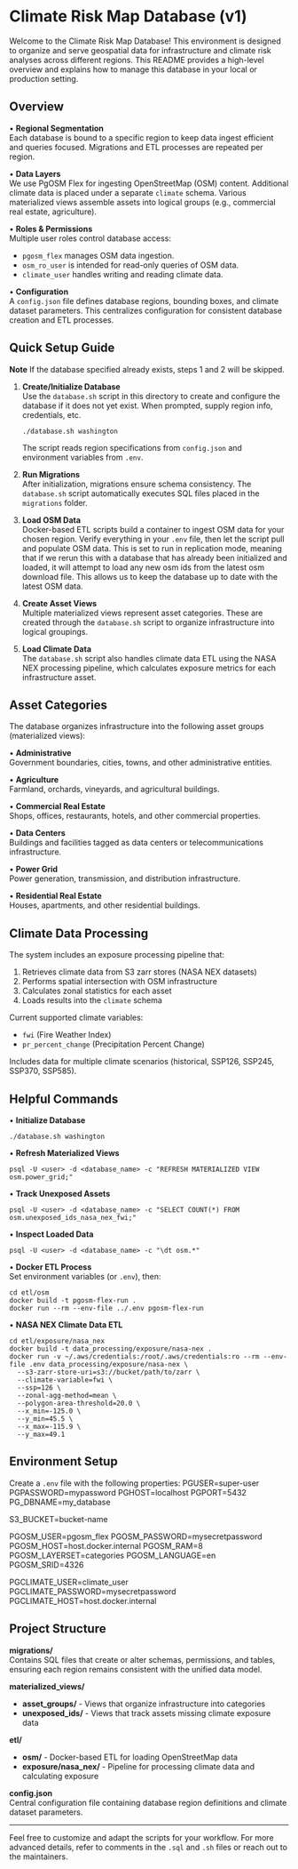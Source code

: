 # Climate Risk Map Database (v1)

Welcome to the Climate Risk Map Database! This environment is designed to organize and serve geospatial data for infrastructure and climate risk analyses across different regions. This README provides a high-level overview and explains how to manage this database in your local or production setting.

## Overview

• **Regional Segmentation**  
  Each database is bound to a specific region to keep data ingest efficient and queries focused. Migrations and ETL processes are repeated per region.

• **Data Layers**  
  We use PgOSM Flex for ingesting OpenStreetMap (OSM) content. Additional climate data is placed under a separate `climate` schema. Various materialized views assemble assets into logical groups (e.g., commercial real estate, agriculture).

• **Roles & Permissions**  
  Multiple user roles control database access:  
  - `pgosm_flex` manages OSM data ingestion.  
  - `osm_ro_user` is intended for read-only queries of OSM data.  
  - `climate_user` handles writing and reading climate data.

• **Configuration**  
  A `config.json` file defines database regions, bounding boxes, and climate dataset parameters. This centralizes configuration for consistent database creation and ETL processes.

## Quick Setup Guide

**Note** If the database specified already exists, steps 1 and 2 will be skipped.

1. **Create/Initialize Database**  
   Use the `database.sh` script in this directory to create and configure the database if it does not yet exist. When prompted, supply region info, credentials, etc.
   ```
   ./database.sh washington
   ```
   The script reads region specifications from `config.json` and environment variables from `.env`.

2. **Run Migrations**  
   After initialization, migrations ensure schema consistency. The `database.sh` script automatically executes SQL files placed in the `migrations` folder.

3. **Load OSM Data**  
   Docker-based ETL scripts build a container to ingest OSM data for your chosen region. Verify everything in your `.env` file, then let the script pull and populate OSM data.
   This is set to run in replication mode, meaning that if we rerun this with a database that has already been initialized and loaded, it will attempt to load any new osm ids
   from the latest osm download file. This allows us to keep the database up to date with the latest OSM data.

4. **Create Asset Views**  
   Multiple materialized views represent asset categories. These are created through the `database.sh` script to organize infrastructure into logical groupings.
   
5. **Load Climate Data**  
   The `database.sh` script also handles climate data ETL using the NASA NEX processing pipeline, which calculates exposure metrics for each infrastructure asset.

## Asset Categories

The database organizes infrastructure into the following asset groups (materialized views):

• **Administrative**  
  Government boundaries, cities, towns, and other administrative entities.
  
• **Agriculture**  
  Farmland, orchards, vineyards, and agricultural buildings.
  
• **Commercial Real Estate**  
  Shops, offices, restaurants, hotels, and other commercial properties.
  
• **Data Centers**  
  Buildings and facilities tagged as data centers or telecommunications infrastructure.
  
• **Power Grid**  
  Power generation, transmission, and distribution infrastructure.
  
• **Residential Real Estate**  
  Houses, apartments, and other residential buildings.

## Climate Data Processing

The system includes an exposure processing pipeline that:

1. Retrieves climate data from S3 zarr stores (NASA NEX datasets)
2. Performs spatial intersection with OSM infrastructure 
3. Calculates zonal statistics for each asset
4. Loads results into the `climate` schema

Current supported climate variables:
- `fwi` (Fire Weather Index)
- `pr_percent_change` (Precipitation Percent Change)

Includes data for multiple climate scenarios (historical, SSP126, SSP245, SSP370, SSP585).

## Helpful Commands

• **Initialize Database**  
  ```
  ./database.sh washington
  ```

• **Refresh Materialized Views**  
  ```
  psql -U <user> -d <database_name> -c "REFRESH MATERIALIZED VIEW osm.power_grid;"
  ```

• **Track Unexposed Assets**  
  ```
  psql -U <user> -d <database_name> -c "SELECT COUNT(*) FROM osm.unexposed_ids_nasa_nex_fwi;"
  ```

• **Inspect Loaded Data**  
  ```
  psql -U <user> -d <database_name> -c "\dt osm.*"
  ```

• **Docker ETL Process**  
  Set environment variables (or `.env`), then:
  ```
  cd etl/osm
  docker build -t pgosm-flex-run .
  docker run --rm --env-file ../.env pgosm-flex-run
  ```

• **NASA NEX Climate Data ETL**  
  ```
  cd etl/exposure/nasa_nex
  docker build -t data_processing/exposure/nasa-nex .
  docker run -v ~/.aws/credentials:/root/.aws/credentials:ro --rm --env-file .env data_processing/exposure/nasa-nex \
    --s3-zarr-store-uri=s3://bucket/path/to/zarr \
    --climate-variable=fwi \
    --ssp=126 \
    --zonal-agg-method=mean \
    --polygon-area-threshold=20.0 \
    --x_min=-125.0 \
    --y_min=45.5 \
    --x_max=-115.9 \
    --y_max=49.1
  ```

## Environment Setup

Create a `.env` file with the following properties:
PGUSER=super-user 
PGPASSWORD=mypassword 
PGHOST=localhost 
PGPORT=5432 
PG_DBNAME=my_database

S3_BUCKET=bucket-name

PGOSM_USER=pgosm_flex 
PGOSM_PASSWORD=mysecretpassword 
PGOSM_HOST=host.docker.internal 
PGOSM_RAM=8 
PGOSM_LAYERSET=categories 
PGOSM_LANGUAGE=en 
PGOSM_SRID=4326

PGCLIMATE_USER=climate_user 
PGCLIMATE_PASSWORD=mysecretpassword 
PGCLIMATE_HOST=host.docker.internal


## Project Structure

**migrations/**  
  Contains SQL files that create or alter schemas, permissions, and tables, ensuring each region remains consistent with the unified data model.

**materialized_views/**  
  - **asset_groups/** - Views that organize infrastructure into categories
  - **unexposed_ids/** - Views that track assets missing climate exposure data

**etl/**  
  - **osm/** - Docker-based ETL for loading OpenStreetMap data
  - **exposure/nasa_nex/** - Pipeline for processing climate data and calculating exposure

**config.json**  
  Central configuration file containing database region definitions and climate dataset parameters.

---

Feel free to customize and adapt the scripts for your workflow. For more advanced details, refer to comments in the `.sql` and `.sh` files or reach out to the maintainers.